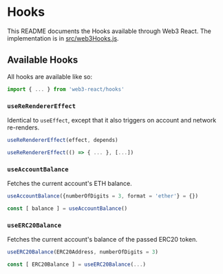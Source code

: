 # Hooks

This README documents the Hooks available through Web3 React. The implementation is in [src/web3Hooks.js](../src/web3Hooks.js).

## Available Hooks
All hooks are available like so:
```javascript
import { ... } from 'web3-react/hooks'
```

### `useReRendererEffect`
Identical to `useEffect`, except that it also triggers on account and network re-renders.

```javascript
useReRendererEffect(effect, depends)

useReRendererEffect(() => { ... }, [...])
```

### `useAccountBalance`
Fetches the current account's ETH balance.
```javascript
useAccountBalance({numberOfDigits = 3, format = 'ether'} = {})

const [ balance ] = useAccountBalance()
```

### `useERC20Balance`
Fetches the current account's balance of the passed ERC20 token.
```javascript
useERC20Balance(ERC20Address, numberOfDigits = 3)

const [ ERC20Balance ] = useERC20Balance(...)
```
